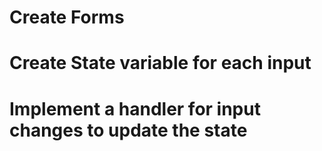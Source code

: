 # Create Forms

# Create State variable for each input

# Implement a handler for input changes to update the state
